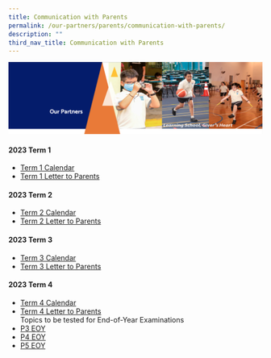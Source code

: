 ```yaml
---
title: Communication with Parents
permalink: /our-partners/parents/communication-with-parents/
description: ""
third_nav_title: Communication with Parents
---
```

<img src="/images/OurPartners.png">
<h4><strong>2023 Term 1</strong></h4>
<ul>
<li><a href="/files/Term%201%20Student%20Calendar%202023.pdf" target="_blank" rel="noopener">Term 1 Calendar</a></li>
<li><a href="/files/term%201%20letter%20from%20the%20desk%20of%20the%20principal_9th%20january%202023.pdf" target="_blank" rel="noopener">Term 1 Letter to Parents</a></li>
</ul>
<h4><strong>2023 Term 2</strong></h4>
<ul>
<li><a href="/files/term%202%20student%20calendar%202023.pdf" target="_blank" rel="noopener">Term 2 Calendar</a></li>
<li><a href="/files/2%20Term%202%20letter%20From%20the%20Desk%20of%20the%20Principal_19th%20March%202023.pdf" target="_blank" rel="noopener">Term 2&nbsp;Letter to Parents</a></li>
</ul>
<h4><strong>2023 Term 3</strong></h4>
<ul>
<li><a href="/files/term%203%20student%20calendar%202023.pdf" target="_blank" rel="noopener">Term 3 Calendar</a></li>
<li><a href="/files/term%203%20letter%20from%20the%20desk%20of%20the%20principal.pdf" target="_blank" rel="noopener">Term 3&nbsp;Letter to Parents</a></li></ul>
<h4><strong>2023 Term 4</strong></h4>
<ul>
<li><a href="/files/term%204%20student%20calendar%202023.pdf" target="_blank" rel="noopener">Term 4 Calendar
</a></li><li><a href="/files/term%204%20letter%20from%20the%20desk%20of%20the%20principal%202023.pdf" target="_blank" rel="noopener">Term 4 Letter to Parents</a></li>
	Topics to be tested for End-of-Year Examinations
<li><a href="/files/2023%20p3%20eoy%20exams%20topics%20to%20be%20tested.pdf" target="_blank" rel="noopener">P3 EOY</a></li>
<li><a href="/files/2023%20p4%20eoy%20exams%20topics%20to%20be%20tested.pdf" target="_blank" rel="noopener">P4 EOY</a></li>
<li><a href="/files/2023%20p5%20eoy%20exams%20topics%20to%20be%20tested.pdf" target="_blank" rel="noopener">P5 EOY</a></li></ul>